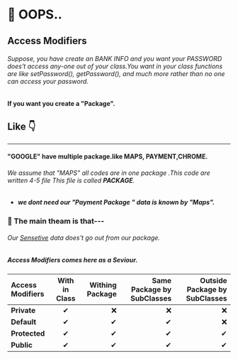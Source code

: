 # **🎯 OOPS..**

## Access Modifiers


 ###### Suppose, you have create an BANK INFO and you want your PASSWORD does't access any-one out of your class.You want in your class functions are like setPassword(), getPassword(), and much more rather than no one can access your password.
 
 #### If you want you create  a "Package".
 ## Like 👇

 ---
 #### **"GOOGLE"** have multiple package.like MAPS, PAYMENT,CHROME.
 ###### We assume that "MAPS" all codes are in one package .This code are written 4-5 file This file is called **PACKAGE**.
- ##### we dont need our "Payment Package " data is known by "Maps".

 ### 📌 The main theam is that---
 ###### Our <u>Sensetive</u> data does't go out from our package.
 ##### **Access Modifiers** comes here as a Seviour.


| Access Modifiers | With in Class| Withing Package | Same Package by SubClasses | Outside Package by SubClasses|
| :---         |       :---:      |          ---: |            ---: |          ---: |
| **Private**  | ✔  |❌    |   ❌   | ❌   |❌
| **Default**  |  ✔    | ✔      |  ✔      | ❌    |
| **Protected**  |  ✔    | ✔      |✔      |   ✔  |
| **Public**  |  ✔    | ✔      | ✔      | ✔    |







